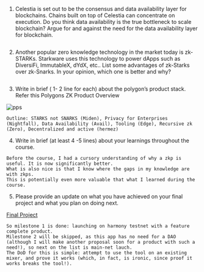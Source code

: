1. Celestia is set out to be the consensus and data availability layer for blockchains. Chains built on top of Celestia can concentrate on execution. Do you think data availability is the true bottleneck to scale blockchain? Argue for and against the need for the data availability layer for blockchain.

```
```

2. Another popular zero knowledge technology in the market today is zk-STARKs. Starkware uses this technology to power dApps such as DiversiFi, ImmutableX, dYdX, etc.. List some advantages of zk-Starks over zk-Snarks. In your opinion, which one is better and why?

```
```

3. Write in brief ( 1- 2 line for each) about the polygon’s product stack. Refer this Polygons ZK Product Overview

![pps](https://github.com/alienflip/zku/blob/main/week_7/94144218c474f5a22351eab729e40f250e2a5f48-1289x726.webp)

```
Outline: STARKS not SNARKS (Miden), Privacy for Enterprises (Nightfall), Data Availability (Avail), Tooling (Edge), Recursive zk (Zero), Decentralized and active (hermez)
```

4. Write in brief (at least 4 -5 lines) about your learnings throughout the course.

```
Before the course, I had a cursory understanding of why a zkp is useful. It is now significantly better. 
What is also nice is that I know where the gaps in my knowledge are with zkps. 
This is potentially even more valuable that what I learned during the course. 
```

5. Please provide an update on what you have achieved on your final project and what you plan on doing next.

[Final Project](https://github.com/alienflip/degenDeploy)

```
So milestone 1 is done: launching on harmony testnet with a feature complete product. 
Milestone 2 will be skipped, as this app has no need for a DAO (although I will make another proposal soon for a product with such a need!), so next on the list is main-net lauch. 
The DoD for this is simple: attempt to use the tool on an existing mixer, and prove it works (which, in fact, is ironic, since proof it works breaks the tool!).
```

